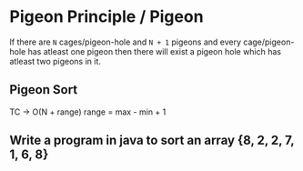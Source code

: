 # Pigeon Principle / Pigeon 

If there are `N` cages/pigeon-hole  and `N + 1` pigeons and every cage/pigeon-hole has atleast one pigeon then there will exist a pigeon hole which has atleast two pigeons in it.

## Pigeon Sort

TC -> O(N + range)
range = max - min + 1

## Write a program in java to sort an array {8, 2, 2, 7, 1, 6, 8} 

